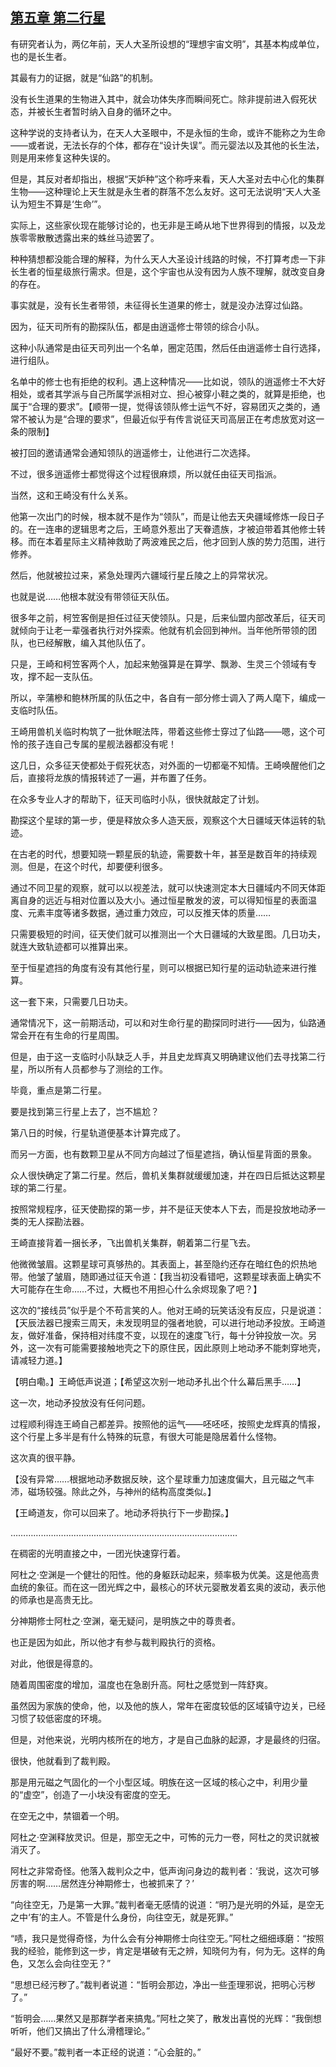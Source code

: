 ## [第五章 第二行星](https://www.xxbiquge.com/11_11207/9238103.html)


  有研究者认为，两亿年前，天人大圣所设想的“理想宇宙文明”，其基本构成单位，也的是长生者。

  其最有力的证据，就是“仙路”的机制。

  没有长生道果的生物进入其中，就会功体失序而瞬间死亡。除非提前进入假死状态，并被长生者暂时纳入自身的循环之中。

  这种学说的支持者认为，在天人大圣眼中，不是永恒的生命，或许不能称之为生命——或者说，无法长存的个体，都存在“设计失误”。而元婴法以及其他的长生法，则是用来修复这种失误的。

  但是，其反对者却指出，根据“天妒种”这个称呼来看，天人大圣对去中心化的集群生物——这种理论上天生就是永生者的群落不怎么友好。这可无法说明“天人大圣认为短生不算是‘生命’”。

  实际上，这些家伙现在能够讨论的，也无非是王崎从地下世界得到的情报，以及龙族零零散散透露出来的蛛丝马迹罢了。

  种种猜想都没能合理的解释，为什么天人大圣设计线路的时候，不打算考虑一下非长生者的恒星级旅行需求。但是，这个宇宙也从没有因为人族不理解，就改变自身的存在。

  事实就是，没有长生者带领，未征得长生道果的修士，就是没办法穿过仙路。

  因为，征天司所有的勘探队伍，都是由逍遥修士带领的综合小队。

  这种小队通常是由征天司列出一个名单，圈定范围，然后任由逍遥修士自行选择，进行组队。

  名单中的修士也有拒绝的权利。遇上这种情况——比如说，领队的逍遥修士不大好相处，或者其学派与自己所属学派相对立、担心被穿小鞋之类的，就算是拒绝，也属于“合理的要求”。【顺带一提，觉得该领队修士运气不好，容易团灭之类的，通常不被认为是“合理的要求”，但最近似乎有传言说征天司高层正在考虑放宽对这一条的限制】

  被打回的邀请通常会通知领队的逍遥修士，让他进行二次选择。

  不过，很多逍遥修士都觉得这个过程很麻烦，所以就任由征天司指派。

  当然，这和王崎没有什么关系。

  他第一次出门的时候，根本就不是作为“领队”，而是让他去天央疆域修炼一段日子的。在一连串的逻辑思考之后，王崎意外惹出了天眷遗族，才被迫带着其他修士转移。而在本着星际主义精神救助了两波难民之后，他才回到人族的势力范围，进行修养。

  然后，他就被拉过来，紧急处理丙六疆域行星丘陵之上的异常状况。

  也就是说……他根本就没有带领征天队伍。

  很多年之前，柯笠客倒是担任过征天使领队。只是，后来仙盟内部改革后，征天司就倾向于让老一辈强者执行对外探索。他就有机会回到神州。当年他所带领的团队，也已经解散，编入其他队伍了。

  只是，王崎和柯笠客两个人，加起来勉强算是在算学、飘渺、生灵三个领域有专攻，撑不起一支队伍。

  所以，辛蒲槮和鲍林所属的队伍之中，各自有一部分修士调入了两人麾下，编成一支临时队伍。

  王崎用兽机关临时构筑了一批休眠法阵，带着这些修士穿过了仙路——嗯，这个可怜的孩子连自己专属的星舰法器都没有呢！

  这几日，众多征天使都处于假死状态，对外面的一切都毫不知情。王崎唤醒他们之后，直接将龙族的情报转述了一遍，并布置了任务。

  在众多专业人才的帮助下，征天司临时小队，很快就敲定了计划。

  勘探这个星球的第一步，便是释放众多人造天辰，观察这个大日疆域天体运转的轨迹。

  在古老的时代，想要知晓一颗星辰的轨迹，需要数十年，甚至是数百年的持续观测。但是，在这个时代，却要便利很多。

  通过不同卫星的观察，就可以以视差法，就可以快速测定本大日疆域内不同天体距离自身的远近与相对位置以及大小。通过恒星散发的波，可以得知恒星的表面温度、元素丰度等诸多数据，通过重力效应，可以反推天体的质量……

  只需要极短的时间，征天使们就可以推测出一个大日疆域的大致星图。几日功夫，就连大致轨迹都可以推算出来。

  至于恒星遮挡的角度有没有其他行星，则可以根据已知行星的运动轨迹来进行推算。

  这一套下来，只需要几日功夫。

  通常情况下，这一前期活动，可以和对生命行星的勘探同时进行——因为，仙路通常会开在有生命的行星周围。

  但是，由于这一支临时小队缺乏人手，并且史龙辉真又明确建议他们去寻找第二行星，所以所有人员都参与了测绘的工作。

  毕竟，重点是第二行星。

  要是找到第三行星上去了，岂不尴尬？

  第八日的时候，行星轨道便基本计算完成了。

  而另一方面，也有数颗卫星从不同方向越过了恒星遮挡，确认恒星背面的景象。

  众人很快确定了第二行星。然后，兽机关集群就缓缓加速，并在四日后抵达这颗星球的第二行星。

  按照常规程序，征天使勘探的第一步，并不是征天使本人下去，而是投放地动矛一类的无人探勘法器。

  王崎直接背着一捆长矛，飞出兽机关集群，朝着第二行星飞去。

  他微微皱眉。这颗星球可真够热的。其表面上，甚至隐约还存在暗红色的炽热地带。他皱了皱眉，随即通过征天令道：【我当初没看错吧，这颗星球表面上确实不大可能存在生命……不过，大概也不用担心什么余烬现象了吧？】

  这次的“接线员”似乎是个不苟言笑的人。他对王崎的玩笑话没有反应，只是说道：【天辰法器已搜索三周天，未发现明显的强者地貌，可以进行地动矛投放。王崎道友，做好准备，保持相对纬度不变，以现在的速度飞行，每十分钟投放一次。另外，这一次有可能需要接触地壳之下的原住民，因此原则上地动矛不能刺穿地壳，请减轻力道。】

  【明白嘞。】王崎低声说道；【希望这次别一地动矛扎出个什么幕后黑手……】

  这一次，地动矛投放没有任何问题。

  过程顺利得连王崎自己都差异。按照他的运气——呸呸呸，按照史龙辉真的情报，这个行星上多半是有什么特殊的玩意，有很大可能是隐居着什么怪物。

  这次真的很平静。

  【没有异常……根据地动矛数据反映，这个星球重力加速度偏大，且元磁之气丰沛，磁场较强。除此之外，与神州的结构高度类似。】

  【王崎道友，你可以回来了。地动矛将执行下一步勘探。】

  ………………………………………………………………………………

  在稠密的光明直接之中，一团光快速穿行着。

  阿杜之·空渊是一个健壮的阳性。他的身躯跃动起来，频率极为优美。这是他高贵血统的象征。而在这一团光辉之中，最核心的环状元婴散发着玄奥的波动，表示他的师承也是高贵无比。

  分神期修士阿杜之·空渊，毫无疑问，是明族之中的尊贵者。

  也正是因为如此，所以他才有参与裁判殿执行的资格。

  对此，他很是得意的。

  随着周围密度的增加，温度也在急剧升高。阿杜之感觉到一阵舒爽。

  虽然因为家族的使命，他，以及他的族人，常年在密度较低的区域镇守边关，已经习惯了较低密度的环境。

  但是，对他来说，光明内核所在的地方，才是自己血脉的起源，才是最终的归宿。

  很快，他就看到了裁判殿。

  那是用元磁之气固化的一个小型区域。明族在这一区域的核心之中，利用少量的“虚空”，创造了一小块没有密度的空无。

  在空无之中，禁锢着一个明。

  阿杜之·空渊释放灵识。但是，那空无之中，可怖的元力一卷，阿杜之的灵识就被消灭了。

  阿杜之非常奇怪。他落入裁判众之中，低声询问身边的裁判者：‘我说，这次可够厉害的啊……居然连分神期修士，也被抓来了？’

  “向往空无，乃是第一大罪。”裁判者毫无感情的说道：“明乃是光明的外延，是空无之中‘有’的主人。不管是什么身份，向往空无，就是死罪。”

  “啧，我只是觉得奇怪，为什么会有分神期修士向往空无。”阿杜之细细琢磨：“按照我的经验，能修到这一步，肯定是堪破有无之辨，知晓何为有，何为无。这样的角色，又怎么会向往空无？”

  “思想已经污秽了。”裁判者说道：“哲明会那边，净出一些歪理邪说，把明心污秽了。”

  “哲明会……果然又是那群学者来搞鬼。”阿杜之笑了，散发出喜悦的光辉：“我倒想听听，他们又搞出了什么滑稽理论。”

  “最好不要。”裁判者一本正经的说道：“心会脏的。”
